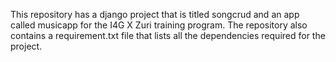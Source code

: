 This repository has a django project that is titled songcrud and an app called musicapp for the I4G X Zuri training program.
The repository also contains a requirement.txt file that lists all the dependencies required for the project.